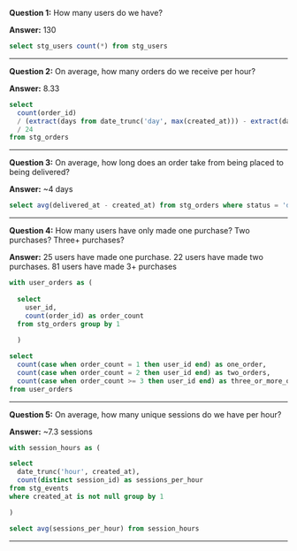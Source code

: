 **Question 1:**  How many users do we have? 

**Answer:** 130
```sql
select stg_users count(*) from stg_users
```
----------------------------------------------------------------------------------------------

**Question 2:** On average, how many orders do we receive per hour?

**Answer:** 8.33
```sql
select 
  count(order_id)
  / (extract(days from date_trunc('day', max(created_at))) - extract(days from date_trunc('day', min(created_at))) + 1) 
  / 24 
from stg_orders
```
----------------------------------------------------------------------------------------------

**Question 3:** On average, how long does an order take from being placed to being delivered?

**Answer:** ~4 days
```sql
select avg(delivered_at - created_at) from stg_orders where status = 'delivered'
```

----------------------------------------------------------------------------------------------

**Question 4:** How many users have only made one purchase? Two purchases? Three+ purchases?

**Answer:** 25 users have made one purchase.  22 users have made two purchases.  81 users have made 3+ purchases
```sql
with user_orders as (
  
  select 
    user_id, 
    count(order_id) as order_count 
  from stg_orders group by 1
  
  )

select
  count(case when order_count = 1 then user_id end) as one_order,
  count(case when order_count = 2 then user_id end) as two_orders,
  count(case when order_count >= 3 then user_id end) as three_or_more_orders
from user_orders
```

----------------------------------------------------------------------------------------------

**Question 5:** On average, how many unique sessions do we have per hour?

**Answer:** ~7.3 sessions
```sql
with session_hours as (

select 
  date_trunc('hour', created_at), 
  count(distinct session_id) as sessions_per_hour 
from stg_events 
where created_at is not null group by 1

)

select avg(sessions_per_hour) from session_hours
```

----------------------------------------------------------------------------------------------

